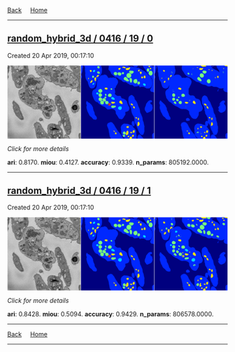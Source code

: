 
[Back](..)&nbsp;&nbsp;&nbsp;&nbsp;&nbsp;[Home](https://leapmanlab.github.io/snapshots)

---

<div class="summary"><a href="0"><h2>random_hybrid_3d / 0416 / 19 / 0</h2></a><p>Created 20 Apr 2019, 00:17:10
</p><a href="0"><img src="0/media/summary.png" align="center"></a><p>
<i>Click for more details</i>
</p></div>

**ari**: 0.8170. **miou**: 0.4127. **accuracy**: 0.9339. **n_params**: 805192.0000. 

---

<div class="summary"><a href="1"><h2>random_hybrid_3d / 0416 / 19 / 1</h2></a><p>Created 20 Apr 2019, 00:17:10
</p><a href="1"><img src="1/media/summary.png" align="center"></a><p>
<i>Click for more details</i>
</p></div>

**ari**: 0.8428. **miou**: 0.5094. **accuracy**: 0.9429. **n_params**: 806578.0000. 

---

[Back](..)&nbsp;&nbsp;&nbsp;&nbsp;&nbsp;[Home](https://leapmanlab.github.io/snapshots)

---